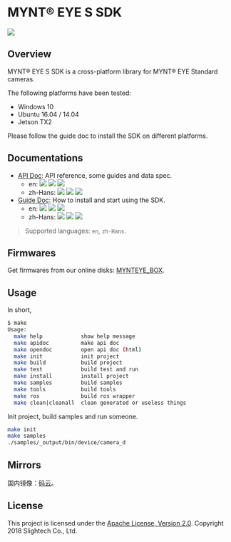 # MYNT® EYE S SDK

[![](https://img.shields.io/badge/MYNT%20EYE%20S%20SDK-2.3.1-brightgreen.svg?style=flat)](https://github.com/slightech/MYNT-EYE-S-SDK)

## Overview

MYNT® EYE S SDK is a cross-platform library for MYNT® EYE Standard cameras.

The following platforms have been tested:

* Windows 10
* Ubuntu 16.04 / 14.04
* Jetson TX2

Please follow the guide doc to install the SDK on different platforms.

## Documentations

* [API Doc](https://github.com/slightech/MYNT-EYE-S-SDK/releases): API reference, some guides and data spec.
  * en: [![](https://img.shields.io/badge/Download-PDF-blue.svg?style=flat)](https://github.com/slightech/MYNT-EYE-S-SDK/files/2893965/mynt-eye-s-sdk-apidoc-2.3.1-en.pdf) [![](https://img.shields.io/badge/Download-HTML-blue.svg?style=flat)](https://github.com/slightech/MYNT-EYE-S-SDK/files/2893979/mynt-eye-s-sdk-apidoc-2.3.1-en.zip) [![](https://img.shields.io/badge/Online-HTML-blue.svg?style=flat)](https://slightech.github.io/MYNT-EYE-S-SDK/)
  * zh-Hans: [![](https://img.shields.io/badge/Download-PDF-blue.svg?style=flat)](https://github.com/slightech/MYNT-EYE-S-SDK/files/2893985/mynt-eye-s-sdk-apidoc-2.3.1-zh-Hans.pdf) [![](https://img.shields.io/badge/Download-HTML-blue.svg?style=flat)](https://github.com/slightech/MYNT-EYE-S-SDK/files/2893986/mynt-eye-s-sdk-apidoc-2.3.1-zh-Hans.zip) [![](https://img.shields.io/badge/Online-HTML-blue.svg?style=flat)](http://doc.myntai.com/resource/api/mynt-eye-s-sdk-apidoc-2.3.1-zh-Hans/mynt-eye-s-sdk-apidoc-2.3.1-zh-Hans/index.html)
* [Guide Doc](https://github.com/slightech/MYNT-EYE-S-SDK-Guide/releases): How to install and start using the SDK.
  * en: [![](https://img.shields.io/badge/Download-PDF-blue.svg?style=flat)](https://github.com/slightech/MYNT-EYE-S-SDK-Guide/files/2893975/mynt-eye-s-sdk-guide-2.3.1-en.pdf) [![](https://img.shields.io/badge/Download-HTML-blue.svg?style=flat)](https://github.com/slightech/MYNT-EYE-S-SDK-Guide/files/2893996/mynt-eye-s-sdk-guide-2.3.1-en.zip) [![](https://img.shields.io/badge/Online-HTML-blue.svg?style=flat)](https://slightech.github.io/MYNT-EYE-S-SDK-Guide/)
  * zh-Hans: [![](https://img.shields.io/badge/Download-PDF-blue.svg?style=flat)](https://github.com/slightech/MYNT-EYE-S-SDK-Guide/files/2893997/mynt-eye-s-sdk-guide-2.3.1-zh-Hans.pdf) [![](https://img.shields.io/badge/Download-HTML-blue.svg?style=flat)](https://github.com/slightech/MYNT-EYE-S-SDK-Guide/files/2893997/mynt-eye-s-sdk-guide-2.3.1-zh-Hans.pdf) [![](https://img.shields.io/badge/Online-HTML-blue.svg?style=flat)](http://doc.myntai.com/resource/sdk/mynt-eye-s-sdk-guide-2.3.1-zh-Hans/mynt-eye-s-sdk-guide-2.3.1-zh-Hans/index.html)

> Supported languages: `en`, `zh-Hans`.

## Firmwares

[MYNTEYE_BOX]: http://doc.myntai.com/mynteye/s/download

Get firmwares from our online disks: [MYNTEYE_BOX][].

## Usage

In short,

```bash
$ make
Usage:
  make help            show help message
  make apidoc          make api doc
  make opendoc         open api doc (html)
  make init            init project
  make build           build project
  make test            build test and run
  make install         install project
  make samples         build samples
  make tools           build tools
  make ros             build ros wrapper
  make clean|cleanall  clean generated or useless things
```

Init project, build samples and run someone.

```bash
make init
make samples
./samples/_output/bin/device/camera_d
```

## Mirrors

国内镜像：[码云](https://gitee.com/mynt/MYNT-EYE-S-SDK)。

## License

This project is licensed under the [Apache License, Version 2.0](LICENSE). Copyright 2018 Slightech Co., Ltd.
